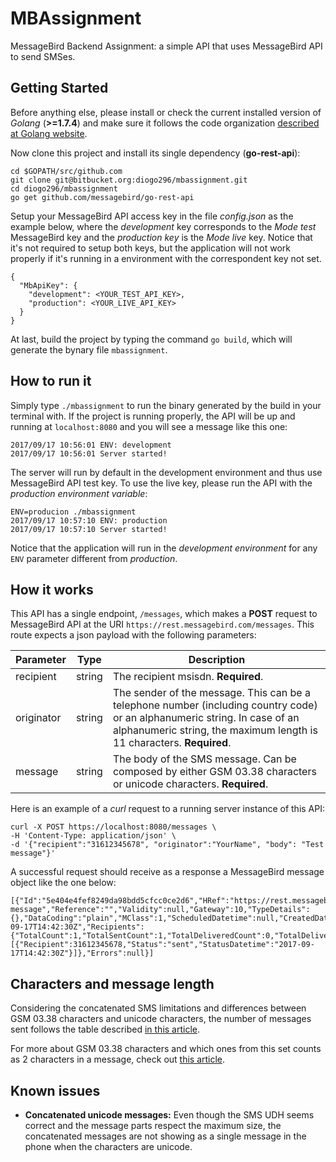 # MBAssignment

MessageBird Backend Assignment: a simple API that uses MessageBird API to send SMSes.

## Getting Started

Before anything else, please install or check the current installed version of *Golang* (**>=1.7.4**) and make sure it follows the code organization [described at Golang website](https://golang.org/doc/code.html#Organization).

Now clone this project and install its single dependency (**go-rest-api**):
```
cd $GOPATH/src/github.com
git clone git@bitbucket.org:diogo296/mbassignment.git
cd diogo296/mbassignment
go get github.com/messagebird/go-rest-api
```

Setup your MessageBird API access key in the file *config.json* as the example below, where the *development* key corresponds to the *Mode test* MessageBird key and the *production key* is the *Mode live* key. Notice that it's not required to setup both keys, but the application will not work properly if it's running in a environment with the correspondent key not set.
```
{
  "MbApiKey": {
    "development": <YOUR_TEST_API_KEY>,
    "production": <YOUR_LIVE_API_KEY>
  }
}
```

At last, build the project by typing the command `go build`, which will generate the bynary file `mbassignment`.

## How to run it

Simply type `./mbassignment` to run the binary generated by the build in your terminal with. If the project is running properly, the API will be up and running at `localhost:8080` and you will see a message like this one:
```
2017/09/17 10:56:01 ENV: development
2017/09/17 10:56:01 Server started!
```

The server will run by default in the development environment and thus use MessageBird API test key. To use the live key, please run the API with the *production environment variable*:
```
ENV=producion ./mbassignment
2017/09/17 10:57:10 ENV: production
2017/09/17 10:57:10 Server started!
```

Notice that the application will run in the *development environment* for any `ENV` parameter different from *production*.

## How it works

This API has a single endpoint, `/messages`, which makes a **POST** request to MessageBird API at the URI `https://rest.messagebird.com/messages`. This route expects a json payload with the following parameters:

| Parameter  | Type   | Description |
|------------|--------|-------------|
| recipient  | string | The recipient msisdn. **Required**. |
| originator | string | The sender of the message. This can be a telephone number (including country code) or an alphanumeric string. In case of an alphanumeric string, the maximum length is 11 characters. **Required**. |
| message    | string | The body of the SMS message. Can be composed by either GSM 03.38 characters or unicode characters. **Required**. |

Here is an example of a *curl* request to a running server instance of this API:
```
curl -X POST https://localhost:8080/messages \
-H 'Content-Type: application/json' \
-d '{"recipient":"31612345678", "originator":"YourName", "body": "Test message"}'
```
A successful request should receive as a response a MessageBird message object like the one below:
```
[{"Id":"5e404e4fef8249da98bdd5cfcc0ce2d6","HRef":"https://rest.messagebird.com/messages/5e404e4fef8249da98bdd5cfcc0ce2d6","Direction":"mt","Type":"sms","Originator":"YourName","Body":"Test message","Reference":"","Validity":null,"Gateway":10,"TypeDetails":{},"DataCoding":"plain","MClass":1,"ScheduledDatetime":null,"CreatedDatetime":"2017-09-17T14:42:30Z","Recipients":{"TotalCount":1,"TotalSentCount":1,"TotalDeliveredCount":0,"TotalDeliveryFailedCount":0,"Items":[{"Recipient":31612345678,"Status":"sent","StatusDatetime":"2017-09-17T14:42:30Z"}]},"Errors":null}]
```

## Characters and message length

Considering the concatenated SMS limitations and differences between GSM 03.38 characters and unicode characters, the number of messages sent follows the table described [in this article](https://support.messagebird.com/hc/en-us/articles/208739745-How-long-is-1-SMS-Message-).

For more about GSM 03.38 characters and which ones from this set counts as 2 characters in a message, check out [this article](https://support.messagebird.com/hc/en-us/articles/208739765-Which-special-characters-count-as-two-characters-in-a-text-message-).

## Known issues

* **Concatenated unicode messages:** Even though the SMS UDH seems correct and the message parts respect the maximum size, the concatenated messages are not showing as a single message in the phone when the characters are unicode.